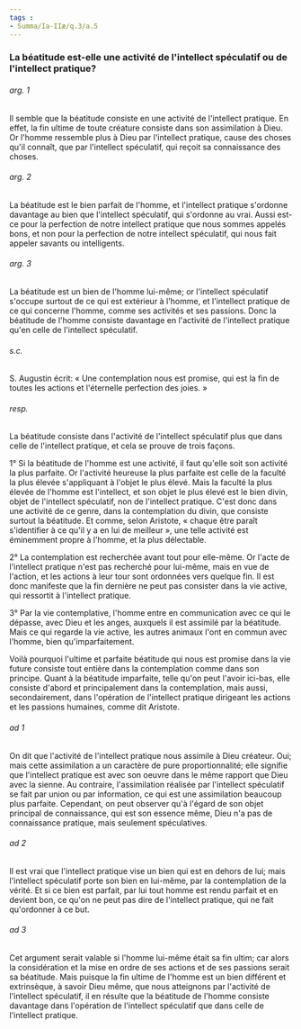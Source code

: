 ```yaml
---
tags : 
- Summa/Ia-IIæ/q.3/a.5
---
```


### La béatitude est-elle une activité de l'intellect spéculatif ou de l'intellect pratique?

###### arg. 1
Il semble que la béatitude consiste en une activité de l'intellect pratique. En effet, la fin ultime de toute créature consiste dans son assimilation à Dieu. Or l'homme ressemble plus à Dieu par l'intellect pratique, cause des choses qu'il connaît, que par l'intellect spéculatif, qui reçoit sa connaissance des choses. 

###### arg. 2
La béatitude est le bien parfait de l'homme, et l'intellect pratique s'ordonne davantage au bien que l'intellect spéculatif, qui s'ordonne au vrai. Aussi est-ce pour la perfection de notre intellect pratique que nous sommes appelés bons, et non pour la perfection de notre intellect spéculatif, qui nous fait appeler savants ou intelligents. 

###### arg. 3
La béatitude est un bien de l'homme lui-même; or l'intellect spéculatif s'occupe surtout de ce qui est extérieur à l'homme, et l'intellect pratique de ce qui concerne l'homme, comme ses activités et ses passions. Donc la béatitude de l'homme consiste davantage en l'activité de l'intellect pratique qu'en celle de l'intellect spéculatif. 

###### s.c.
S. Augustin écrit: « Une contemplation nous est promise, qui est la fin de toutes les actions et l'éternelle perfection des joies. » 

###### resp.
La béatitude consiste dans l'activité de l'intellect spéculatif plus que dans celle de l'intellect pratique, et cela se prouve de trois façons. 

1° Si la béatitude de l'homme est une activité, il faut qu'elle soit son activité la plus parfaite. Or l'activité heureuse la plus parfaite est celle de la faculté la plus élevée s'appliquant à l'objet le plus élevé. Mais la faculté la plus élevée de l'homme est l'intellect, et son objet le plus élevé est le bien divin, objet de l'intellect spéculatif, non de l'intellect pratique. C'est donc dans une activité de ce genre, dans la contemplation du divin, que consiste surtout la béatitude. Et comme, selon Aristote, « chaque être paraît s'identifier à ce qu'il y a en lui de meilleur », une telle activité est éminemment propre à l'homme, et la plus délectable. 

2° La contemplation est recherchée avant tout pour elle-même. Or l'acte de l'intellect pratique n'est pas recherché pour lui-même, mais en vue de l'action, et les actions à leur tour sont ordonnées vers quelque fin. Il est donc manifeste que la fin dernière ne peut pas consister dans la vie active, qui ressortit à l'intellect pratique. 

3° Par la vie contemplative, l'homme entre en communication avec ce qui le dépasse, avec Dieu et les anges, auxquels il est assimilé par la béatitude. Mais ce qui regarde la vie active, les autres animaux l'ont en commun avec l'homme, bien qu'imparfaitement. 

Voilà pourquoi l'ultime et parfaite béatitude qui nous est promise dans la vie future consiste tout entière dans la contemplation comme dans son principe. Quant à la béatitude imparfaite, telle qu'on peut l'avoir ici-bas, elle consiste d'abord et principalement dans la contemplation, mais aussi, secondairement, dans l'opération de l'intellect pratique dirigeant les actions et les passions humaines, comme dit Aristote. 

###### ad 1
On dit que l'activité de l'intellect pratique nous assimile à Dieu créateur. Oui; mais cette assimilation a un caractère de pure proportionnalité; elle signifie que l'intellect pratique est avec son oeuvre dans le même rapport que Dieu avec la sienne. Au contraire, l'assimilation réalisée par l'intellect spéculatif se fait par union ou par information, ce qui est une assimilation beaucoup plus parfaite. Cependant, on peut observer qu'à l'égard de son objet principal de connaissance, qui est son essence même, Dieu n'a pas de connaissance pratique, mais seulement spéculatives. 

###### ad 2
Il est vrai que l'intellect pratique vise un bien qui est en dehors de lui; mais l'intellect spéculatif porte son bien en lui-même, par la contemplation de la vérité. Et si ce bien est parfait, par lui tout homme est rendu parfait et en devient bon, ce qu'on ne peut pas dire de l'intellect pratique, qui ne fait qu'ordonner à ce but. 

###### ad 3
Cet argument serait valable si l'homme lui-même était sa fin ultim; car alors la considération et la mise en ordre de ses actions et de ses passions serait sa béatitude. Mais puisque la fin ultime de l'homme est un bien différent et extrinsèque, à savoir Dieu même, que nous atteignons par l'activité de l'intellect spéculatif, il en résulte que la béatitude de l'homme consiste davantage dans l'opération de l'intellect spéculatif que dans celle de l'intellect pratique. 

